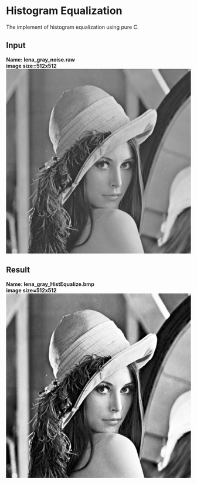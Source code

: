 # Histogram Equalization

The implement of histogram equalization using pure C.



## Input

**Name: lena_gray_noise.raw**  
**image size=512x512**  
![lena_gray_noise](/res/lena_gray.bmp)  

## Result

**Name: lena_gray_HistEqualize.bmp**  
**image size=512x512**  
![lena_HE](lena_gray_HistEqualize.bmp)
  